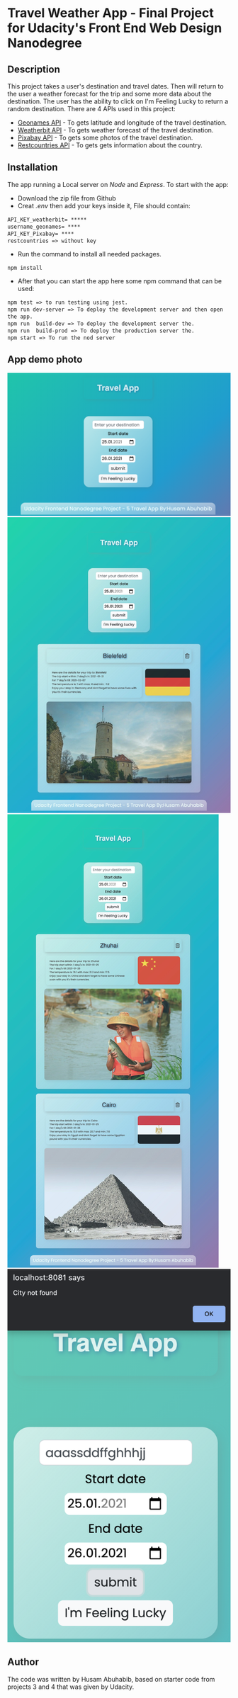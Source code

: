 # Travel Weather App - Final Project for Udacity's Front End Web Design Nanodegree

## Description

This project takes a user's destination and travel dates.
Then will return to the user a weather forecast for the trip and some more data about the destination.
The user has the ability to click on I'm Feeling Lucky to return a random destination.
There are 4 APIs used in this project:

- [Geonames API](http://www.geonames.org/) - To gets latitude and longitude of the travel destination.
- [Weatherbit API](https://www.weatherbit.io/) - To gets weather forecast of the travel destination.
- [Pixabay API](https://pixabay.com/) - To gets some photos of the travel destination.
- [Restcountries API](https://restcountries.eu/) - To gets gets information about the country.

## Installation

The app running a Local server on _Node_ and _Express_.
To start with the app:

- Download the zip file from Github
- Creat _.env_ then add your keys inside it, File should contain:

```
API_KEY_weatherbit= *****
username_geonames= ****
API_KEY_Pixabay= ****
restcountries => without key
```

- Run the command to install all needed packages.

```
npm install
```

- After that you can start the app here some npm command that can be used:

```
npm test => to run testing using jest.
npm run dev-server => To deploy the development server and then open the app.
npm run  build-dev => To deploy the development server the.
npm run  build-prod => To deploy the production server the.
npm start => To run the nod server
```

## App demo photo

![First-page](/demo-img/First-page.png?raw=true 'First-page')
![success](/demo-img/success.png?raw=true 'success')
![trips](/demo-img/trips.png?raw=true 'trips')
![invalid-city](/demo-img/invalid-city.png?raw=true 'invalid-city')

## Author

The code was written by Husam Abuhabib, based on starter code from projects 3 and 4 that was given by Udacity.
